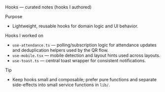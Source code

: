 
Hooks — curated notes (hooks I authored)

Purpose
- Lightweight, reusable hooks for domain logic and UI behavior.

Hooks I worked on
- `use-attendance.ts` — polling/subscription logic for attendance updates and deduplication helpers used by the QR flow.
- `use-mobile.tsx` — mobile detection and layout hints used across layouts.
- `use-toast.ts` — central toast wrapper for consistent notifications.

Tip
- Keep hooks small and composable; prefer pure functions and separate side-effects into small service functions in `lib/`.

